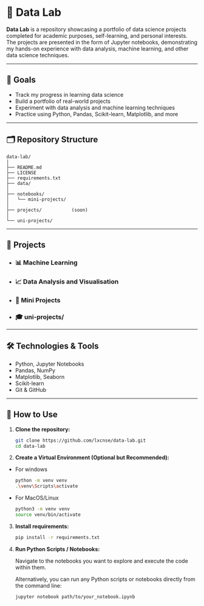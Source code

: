 # 🧪 Data Lab

**Data Lab** is a repository showcasing a portfolio of data science projects completed for academic purposes, self-learning, and personal interests. The projects are presented in the form of Jupyter notebooks, demonstrating my hands-on experience with data analysis, machine learning, and other data science techniques.

---

## 📌 Goals

- Track my progress in learning data science
- Build a portfolio of real-world projects
- Experiment with data analysis and machine learning techniques
- Practice using Python, Pandas, Scikit-learn, Matplotlib, and more

---

## 🗂 Repository Structure

```
data-lab/
│
├── README.md
├── LICENSE
├── requirements.txt
├── data/
│
├── notebooks/
│   └── mini-projects/
│
├── projects/           (soon)
│
└── uni-projects/
```


---

## 🚀 Projects 

- ### 📊  Machine Learning

- ### 📈 Data Analysis and Visualisation

- ### 🧩 Mini Projects
  
- ### 🎓 uni-projects/
---


## 🛠 Technologies & Tools

- Python, Jupyter Notebooks  
- Pandas, NumPy  
- Matplotlib, Seaborn
- Scikit-learn  
- Git & GitHub  

---

## 📎 How to Use

1. **Clone the repository:**
   ```bash
   git clone https://github.com/lxcnse/data-lab.git
   cd data-lab
    ```
2. **Create a Virtual Environment (Optional but Recommended):**

- For windows
    ```bash
    python -m venv venv
    .\venv\Scripts\activate
    ```
- For MacOS/Linux
    ```bash
    python3 -m venv venv
    source venv/bin/activate
    ```

3. **Install requirements:**
    ```bash
    pip install -r requirements.txt
    ```

4. **Run Python Scripts / Notebooks:**

    Navigate to the notebooks you want to explore and execute the code within them.

    Alternatively, you can run any Python scripts or notebooks directly from the command line:
    ```bash 
    jupyter notebook path/to/your_notebook.ipynb
    ```
